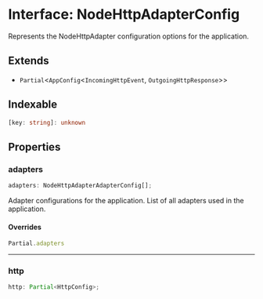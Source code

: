 # Interface: NodeHttpAdapterConfig

Represents the NodeHttpAdapter configuration options for the application.

## Extends

- `Partial`\<`AppConfig`\<`IncomingHttpEvent`, `OutgoingHttpResponse`\>\>

## Indexable

```ts
[key: string]: unknown
```

## Properties

### adapters

```ts
adapters: NodeHttpAdapterAdapterConfig[];
```

Adapter configurations for the application.
List of all adapters used in the application.

#### Overrides

```ts
Partial.adapters
```

***

### http

```ts
http: Partial<HttpConfig>;
```
